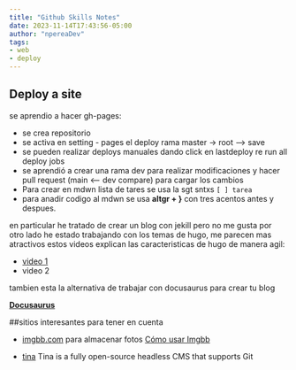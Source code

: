 ```yaml
---
title: "Github Skills Notes"
date: 2023-11-14T17:43:56-05:00
author: "npereaDev"
tags: 
- web
- deploy
---
```


## Deploy a site
se aprendio a hacer gh-pages:

- se crea repositorio
- se activa en setting - pages el deploy  rama master -> root --> save
- se pueden realizar deploys manuales dando click en lastdeploy re run all deploy jobs
- se aprendió a crear una rama dev para realizar modificaciones y hacer pull request (main <-- dev compare) para cargar los cambios
- Para crear en mdwn lista de tares se usa la sgt sntxs ``` [ ] tarea ``` 
- para anadir codigo al mdwn se usa **altgr + }** con tres acentos antes y despues.



en particular he tratado de crear un blog con jekill pero no me gusta 
por otro lado he estado trabajando con los temas de hugo, me parecen mas atractivos 
estos videos explican las caracteristicas de hugo de manera agil:
- [video 1](https://www.youtube.com/watch?v=hjD9jTi_DQ4)
- video 2

tambien esta la alternativa de trabajar con docusaurus para crear tu blog

**[Docusaurus](https://docusaurus.io/)**

##sitios interesantes para tener en cuenta 

- [imgbb.com](imgbb.com) para almacenar fotos [Cómo usar Imgbb](https://www.youtube.com/watch?v=2BwSPhR2VAY)

- [tina](https://tina.io/) Tina is a fully open-source headless CMS that supports Git
